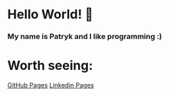 # Hello World! 👋
### My name is Patryk and I like programming :)

# Worth seeing:
[GitHub Pages](https://pages.github.com/)
[Linkedin Pages](https://www.linkedin.com/in/patryk-s%C5%82owi%C5%84ski-2a8840269/)

<!--
**Slowinskip/Slowinskip** is a ✨ _special_ ✨ repository because its `README.md` (this file) appears on your GitHub profile.

Here are some ideas to get you started:

- 🔭 I’m currently working on ...
- 🌱 I’m currently learning ...
- 👯 I’m looking to collaborate on ...
- 🤔 I’m looking for help with ...
- 💬 Ask me about ...
- 📫 How to reach me: ...
- 😄 Pronouns: ...
- ⚡ Fun fact: ...
-->
